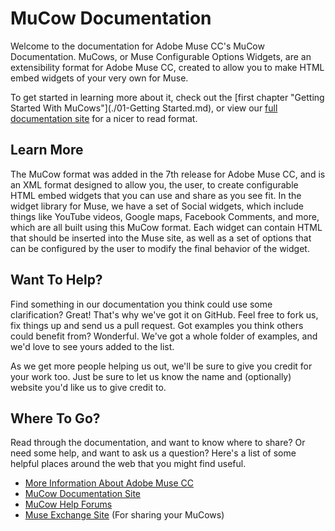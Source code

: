 MuCow Documentation
=====

Welcome to the documentation for Adobe Muse CC's MuCow Documentation.
MuCows, or Muse Configurable Options Widgets, are an extensibility format
for Adobe Muse CC, created to allow you to make HTML embed widgets of your
very own for Muse.

To get started in learning more about it, check out the 
[first chapter "Getting Started With MuCows"](./01-Getting Started.md), or view our 
[full documentation site][1] for a nicer to read format.

## Learn More

The MuCow format was added in the 7th release for Adobe Muse CC, and is an XML
format designed to allow you, the user, to create configurable HTML embed widgets
that you can use and share as you see fit. In the widget library for Muse, we
have a set of Social widgets, which include things like YouTube videos, Google
maps, Facebook Comments, and more, which are all built using this MuCow format.
Each widget can contain HTML that should be inserted into the Muse site, as 
well as a set of options that can be configured by the user to modify the final
behavior of the widget.

## Want To Help?

Find something in our documentation you think could use some clarification? Great!
That's why we've got it on GitHub. Feel free to fork us, fix things up and send
us a pull request. Got examples you think others could benefit from? Wonderful.
We've got a whole folder of examples, and we'd love to see yours added to the list.

As we get more people helping us out, we'll be sure to give you credit for your work
too. Just be sure to let us know the name and (optionally) website you'd like us to
give credit to.

## Where To Go?

Read through the documentation, and want to know where to share? Or need some help,
and want to ask us a question? Here's a list of some helpful places around the web
that you might find useful.

 * [More Information About Adobe Muse CC][2]
 * [MuCow Documentation Site][1]
 * [MuCow Help Forums][3]
 * [Muse Exchange Site][4] (For sharing your MuCows)


[1]: http://adobe-muse.github.io/MuCowDocs/
[2]: http://muse.adobe.com/
[3]: http://forums.adobe.com/community/muse
[4]: http://muse.adobe.com/exchange
